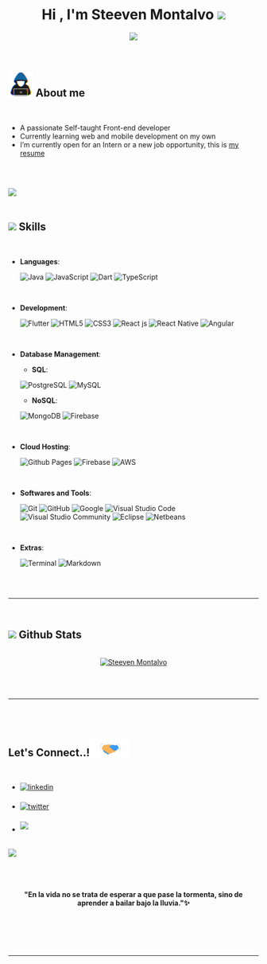 
<h1 align="center"><b>Hi , I'm Steeven Montalvo </b><img src="https://media.giphy.com/media/hvRJCLFzcasrR4ia7z/giphy.gif" width="35"></h1>

<p align="center">
  <a href="https://github.com/DenverCoder1/readme-typing-svg"><img src="https://readme-typing-svg.herokuapp.com?font=Time+New+Roman&color=cyan&size=25&center=true&vCenter=true&width=600&height=100&lines=Software+Engineer..&hearts;++;Self-taught+Web+and+Mobile+developer;Active+Researcher,;Love+to+learn+new+stuffs..<3"></a>
</p>


<br>



	
## <picture><img src = "https://github.com/0xAbdulKhalid/0xAbdulKhalid/raw/main/assets/mdImages/about_me.gif" width = 50px></picture> **About me**

<!-- <picture> <img align="right" src="https://github.com/0xAbdulKhalid/0xAbdulKhalid/raw/main/assets/mdImages/Right_Side.gif" width = 250px></picture> -->

<br>

- A passionate Self-taught Front-end developer
- Currently learning web and mobile development on my own
- I’m currently open for an Intern or a new job opportunity, this is [my resume](https://utneduec-my.sharepoint.com/:b:/g/personal/simontalvos_utn_edu_ec/Ee_nJOSZ7kVJny3k1Q-Q10wB4z8ApiQ-yDZZQ7aHhqUKfQ?e=yTDWJR)

<br><br>

<img src="https://user-images.githubusercontent.com/73097560/115834477-dbab4500-a447-11eb-908a-139a6edaec5c.gif"><br><br>

## <img src="https://media2.giphy.com/media/QssGEmpkyEOhBCb7e1/giphy.gif?cid=ecf05e47a0n3gi1bfqntqmob8g9aid1oyj2wr3ds3mg700bl&rid=giphy.gif" width ="25"><b> Skills</b>
<br>

<p align="center">

- **Languages**:
    
    ![Java](https://img.shields.io/badge/Java%20-%23E34F26.svg?style=for-the-badge&logo=html5&logoColor=white)
    ![JavaScript](https://img.shields.io/badge/JavaScript%20-%23F7DF1E.svg?style=for-the-badge&logo=javascript&logoColor=black)
    ![Dart](https://img.shields.io/badge/Dart%20-%231572B6.svg?style=for-the-badge&logo=css3&logoColor=white)
    ![TypeScript](https://img.shields.io/badge/TypeScript%20-%23F7DF1E.svg?style=for-the-badge&logo=typescript&logoColor=black)

<br>   
    
- **Development**:


   ![Flutter](https://img.shields.io/badge/Flutter%20-%231572B6.svg?style=for-the-badge&logo=Flutter&logoColor=white)
   ![HTML5](https://img.shields.io/badge/HTML5%20-%23E34F26.svg?style=for-the-badge&logo=html5&logoColor=white)
   ![CSS3](https://img.shields.io/badge/CSS%20-%231572B6.svg?style=for-the-badge&logo=css3&logoColor=white)
   ![React js ](https://img.shields.io/badge/React%20-%231572B6.svg?style=for-the-badge&logo=React&logoColor=white)
   ![React Native](https://img.shields.io/badge/ReactNative%20-%231572B6.svg?style=for-the-badge&logo=React&logoColor=white)
   ![Angular](https://img.shields.io/badge/Angular%20-%23E34F26.svg?style=for-the-badge&logo=Angular&logoColor=white)

   

<br>

- **Database Management**:

  - **SQL**:

   ![PostgreSQL](https://img.shields.io/badge/PostgreSQl%20-%231572B6.svg?style=for-the-badge&logo=postgresql&logoColor=white)
   ![MySQL](https://img.shields.io/badge/MySQL%20-%DEAB1D.svg?style=for-the-badge&logo=mysql&logoColor=white&color=ECAB1D)

  - **NoSQL**:

   ![MongoDB](https://img.shields.io/badge/MongoDB%20-%231572B6.svg?style=for-the-badge&logo=mongodb&logoColor=white&color=3FA073)
   ![Firebase](https://img.shields.io/badge/Firebase%20-%231572B6.svg?style=for-the-badge&logo=firebase&logoColor=white&color=FFA000)

   

<br>

- **Cloud Hosting**:

    ![Github Pages](https://img.shields.io/badge/GitHub%20Pages-%23327FC7.svg?style=for-the-badge&logo=github&logoColor=white)
    ![Firebase](https://img.shields.io/badge/Firebase%20-%231572B6.svg?style=for-the-badge&logo=firebase&logoColor=white&color=FFA000)
    ![AWS](https://img.shields.io/badge/AWS%20-%231572B6.svg?style=for-the-badge&logo=aws&logoColor=white&color=FFA000)

    
<br>

- **Softwares and Tools**:

    ![Git](https://img.shields.io/badge/git-%23F05033.svg?style=for-the-badge&logo=git&logoColor=white)
    ![GitHub](https://img.shields.io/badge/github-%23121011.svg?style=for-the-badge&logo=github&logoColor=white)
    ![Google](https://img.shields.io/badge/google-%234285F4.svg?style=for-the-badge&logo=google&logoColor=white)
    ![Visual Studio Code](https://img.shields.io/badge/Visual%20Studio%20Code-0078d7.svg?style=for-the-badge&logo=visual-studio-code&logoColor=white)
    ![Visual Studio Community](https://img.shields.io/badge/Visual%20Studio%20Community-FCC624?style=for-the-badge&logo=visual-studio&logoColor=black&color=b079f1)
    ![Eclipse](https://img.shields.io/badge/Eclipse-%FCC624?style=for-the-badge&logo=eclipse&logoColor=white&color=2C2255)
    ![Netbeans](https://img.shields.io/badge/Netbeans-%FCC624?style=for-the-badge&logo=netbeans&logoColor=white&color=2E90E8)

<br>

- **Extras**:

    ![Terminal](https://img.shields.io/badge/Terminal-%23054020?style=for-the-badge&logo=gnu-bash&logoColor=white)
    ![Markdown](https://img.shields.io/badge/markdown-%23000000.svg?style=for-the-badge&logo=markdown&logoColor=white)   


</p>

<br>
<br>

-----

<br>


## <img src="https://media.giphy.com/media/iY8CRBdQXODJSCERIr/giphy.gif" width="35"><b> Github Stats </b>
<br>

<div align="center">
 <!--  <img src="https://github-readme-stats.vercel.app/api?username=0xabdulkhalid&include_all_commits=true&count_private=true&show_icons=true&line_height=20&title_color=7A7ADB&icon_color=2234AE&text_color=D3D3D3&bg_color=0,000000,130F40" width="450"/> -->
<a href="https://github.com/stevenmsd/">
  <img src="https://github-readme-stats.vercel.app/api/top-langs?username=stevenmsd&show_icons=true&locale=en&layout=compact&line_height=20&title_color=7A7ADB&icon_color=2234AE&text_color=D3D3D3&bg_color=0,000000,130F40" width="376"  alt="Steeven Montalvo"/>

</a>
</div>

<br>
<br>
<br>

-----

<br>
<br>

## <b> Let's Connect..!</b><img src="https://github.com/0xAbdulKhalid/0xAbdulKhalid/raw/main/assets/mdImages/handshake.gif" width ="80">
<br>
<div align='left'>

<ul>

<li>
<a href="hhttps://www.linkedin.com/in/steevenmontalvo/" target="_blank">
<img src="https://img.shields.io/badge/linkedin:Steeven+Montalvo-%2300acee.svg?color=405DE6&style=for-the-badge&logo=linkedin&logoColor=white" alt=linkedin style="margin-bottom: 5px;"/>
</a>
</li>

<br>

<li>
<a href="https://twitter.com/SteevenMontalvo" target="_blank">
<img src="https://img.shields.io/badge/twitter:Steeven+Montalvo-%2300acee.svg?color=1DA1F2&style=for-the-badge&logo=twitter&logoColor=white" alt=twitter style="margin-bottom: 5px;"/>
</a>
</li>

<br>

<li>
<a href="mailto:estywen@gmail.com" target="_blank">
<img src="https://img.shields.io/badge/gmail:Steeven+Montalvo-%23EA4335.svg?style=for-the-badge&logo=gmail&logoColor=white" t=mail style="margin-bottom: 5px;" />
</a>
</li>
	
</ul>
</div>

<br>
<img src="https://user-images.githubusercontent.com/73097560/115834477-dbab4500-a447-11eb-908a-139a6edaec5c.gif">
<br>
<br>
<br>

<div align='center'>

## <b>
"En la vida no se trata de esperar a que pase la tormenta, sino de aprender a bailar bajo la lluvia."✨</b>

</div>
<br>
<br>
<br>
<br>

---

<br>
